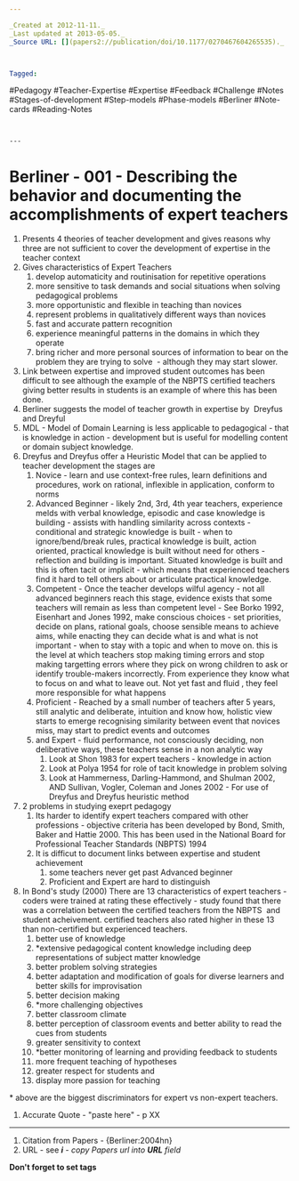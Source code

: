 ```yaml
---

_Created at 2012-11-11._
_Last updated at 2013-05-05._
_Source URL: [](papers2://publication/doi/10.1177/0270467604265535)._



Tagged: 
```
#Pedagogy #Teacher-Expertise #Expertise #Feedback #Challenge #Notes #Stages-of-development #Step-models #Phase-models #Berliner #Note-cards #Reading-Notes
```


---
```


# Berliner - 001 - Describing the behavior and documenting the accomplishments of expert teachers


1.  Presents 4 theories of teacher development and gives reasons why three are not sufficient to cover the development of expertise in the teacher context
2.  Gives characteristics of Expert Teachers
    1.  develop automaticity and routinisation for repetitive operations
    2.  more sensitive to task demands and social situations when solving pedagogical problems
    3.  more opportunistic and flexible in teaching than novices
    4.  represent problems in qualitatively different ways than novices
    5.  fast and accurate pattern recognition 
    6.  experience meaningful patterns in the domains in which they operate
    7.  bring richer and more personal sources of information to bear on the problem they are trying to solve  - although they may start slower.
3.  Link between expertise and improved student outcomes has been difficult to see although the example of the NBPTS certified teachers giving better results in students is an example of where this has been done.
4.  Berliner suggests the model of teacher growth in expertise by  Dreyfus and Dreyful
5.  MDL - Model of Domain Learning is less applicable to pedagogical - that is knowledge in action - development but is useful for modelling content or domain subject knowledge.
6.  Dreyfus and Dreyfus offer a Heuristic Model that can be applied to teacher development the stages are
    1.  Novice - learn and use context-free rules, learn definitions and procedures, work on rational, inflexible in application, conform to norms
    2.  Advanced Beginner - likely 2nd, 3rd, 4th year teachers, experience melds with verbal knowledge, episodic and case knowledge is building - assists with handling similarity across contexts - conditional and strategic knowledge is built - when to ignore/bend/break rules, practical knowledge is built, action oriented, practical knowledge is built without need for others - reflection and building is important. Situated knowledge is built and this is often tacit or implicit - which means that experienced teachers find it hard to tell others about or articulate practical knowledge.
    3.  Competent - Once the teacher develops wilful agency - not all advanced beginners reach this stage, evidence exists that some teachers will remain as less than competent level - See Borko 1992, Eisenhart and Jones 1992, make conscious choices - set priorities, decide on plans, rational goals, choose sensible means to achieve aims, while enacting they can decide what is and what is not important - when to stay with a topic and when to move on. this is the level at which teachers stop making timing errors and stop making targetting errors where they pick on wrong children to ask or identify trouble-makers incorrectly. From experience they know what to focus on and what to leave out. Not yet fast and fluid , they feel more responsible for what happens
    4.  Proficient - Reached by a small number of teachers after 5 years, still analytic and deliberate, intuition and know how, holistic view starts to emerge recognising similarity between event that novices miss, may start to predict events and outcomes
    5.  and Expert - fluid performance, not consciously deciding, non deliberative ways, these teachers sense in a non analytic way
        1.  Look at Shon 1983 for expert teachers - knowledge in action
        2.  Look at Polya 1954 for role of tacit knowledge in problem solving
        3.  Look at Hammerness, Darling-Hammond, and Shulman 2002, AND Sullivan, Vogler, Coleman and Jones 2002 - For use of Dreyfus and Dreyfus heuristic method
7.  2 problems in studying exeprt pedagogy
    1.  Its harder to identify expert teachers compared with other professions - objective criteria has been developed by Bond, Smith, Baker and Hattie 2000. This has been used in the National Board for Professional Teacher Standards (NBPTS) 1994
    2.  It is difficut to document links between expertise and student achievement 
        1.  some teachers never get past Advanced beginner
        2.  Proficient and Expert are hard to distinguish
8.  In Bond's study (2000) There are 13 characteristics of expert teachers - coders were trained at rating these effectively - study found that there was a correlation between the certified teachers from the NBPTS  and student acheivement. certified teachers also rated higher in these 13 than non-certified but experienced teachers.
    1.  better use of knowledge
    2.  \*extensive pedagogical content knowledge including deep representations of subject matter knowledge
    3.  better problem solving strategies
    4.  better adaptation and modification of goals for diverse learners and better skills for improvisation
    5.  better decision making
    6.  \*more challenging objectives
    7.  better classroom climate
    8.  better perception of classroom events and better ability to read the cues from students
    9.  greater sensitivity to context
    10.  \*better monitoring of learning and providing feedback to students
    11.  more frequent teaching of hypotheses
    12.  greater respect for students and 
    13.  display more passion for teaching

\* above are the biggest discriminators for expert vs non-expert teachers.

1.  Accurate Quote - "paste here" - p XX

* * *

1.  Citation from Papers - {Berliner:2004hn}
2.  URL - see _**i** - copy Papers url into **URL** field_

**Don't forget to set tags**

